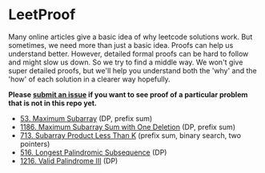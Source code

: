 # LeetProof

Many online articles give a basic idea of why leetcode solutions work. But sometimes, we need more than just a basic idea. Proofs can help us understand better. However, detailed formal proofs can be hard to follow and might slow us down. So we try to find a middle way. We won't give super detailed proofs, but we'll help you understand both the 'why' and the 'how' of each solution in a clearer way hopefully.

**Please [submit an issue](https://github.com/czheo/leetproof/issues/new) if you want to see proof of a particular problem that is not in this repo yet.**

- [53. Maximum Subarray](53.%20Maximum%20Subarray.md) (DP, prefix sum)
- [1186. Maximum Subarray Sum with One Deletion](1186.%20Maximum%20Subarray%20Sum%20with%20One%20Deletion.md) (DP, prefix sum)
- [713. Subarray Product Less Than K](713.%20Subarray%20Product%20Less%20Than%20K.md) (prefix sum, binary search, two pointers)
- [516. Longest Palindromic Subsequence](516.%20Longest%20Palindromic%20Subsequence.md) (DP)
- [1216. Valid Palindrome III](1216.%20Valid%20Palindrome%20III.md) (DP)
